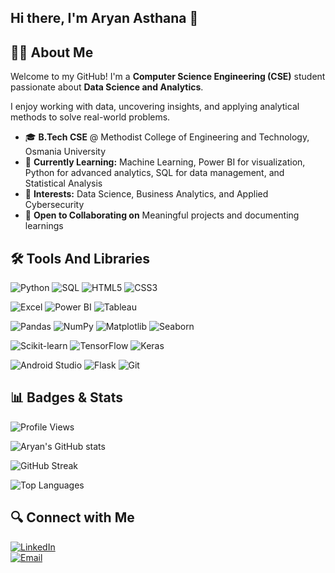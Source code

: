 ## Hi there, I'm Aryan Asthana 👋

## **👨‍🎓 About Me**

Welcome to my GitHub! I'm a **Computer Science Engineering (CSE)** student passionate about **Data Science and Analytics**.  

I enjoy working with data, uncovering insights, and applying analytical methods to solve real-world problems.  

- 🎓 **B.Tech CSE** @ Methodist College of Engineering and Technology, Osmania University  
- 🌱 **Currently Learning:** Machine Learning, Power BI for visualization, Python for advanced analytics, SQL for data management, and Statistical Analysis  
- 💼 **Interests:** Data Science, Business Analytics, and Applied Cybersecurity  
- 🤝 **Open to Collaborating on** Meaningful projects and documenting learnings  



## 🛠️ Tools And Libraries

![Python](https://img.shields.io/badge/Python-3776AB?style=for-the-badge&logo=python&logoColor=white) 
![SQL](https://img.shields.io/badge/SQL-336791?style=for-the-badge&logo=postgresql&logoColor=white) 
![HTML5](https://img.shields.io/badge/HTML5-E34F26?style=for-the-badge&logo=html5&logoColor=white) 
![CSS3](https://img.shields.io/badge/CSS3-1572B6?style=for-the-badge&logo=css3&logoColor=white)  

![Excel](https://img.shields.io/badge/Excel-217346?style=for-the-badge&logo=microsoft-excel&logoColor=white) 
![Power BI](https://img.shields.io/badge/Power%20BI-F2C811?style=for-the-badge&logo=powerbi&logoColor=black) 
![Tableau](https://img.shields.io/badge/Tableau-E97627?style=for-the-badge&logo=tableau&logoColor=white) 

![Pandas](https://img.shields.io/badge/Pandas-150458?style=for-the-badge&logo=pandas&logoColor=white) 
![NumPy](https://img.shields.io/badge/NumPy-013243?style=for-the-badge&logo=numpy&logoColor=white) 
![Matplotlib](https://img.shields.io/badge/Matplotlib-11557c?style=for-the-badge&logo=plotly&logoColor=white) 
![Seaborn](https://img.shields.io/badge/Seaborn-3776AB?style=for-the-badge&logo=python&logoColor=white)  

![Scikit-learn](https://img.shields.io/badge/Scikit--learn-F7931E?style=for-the-badge&logo=scikit-learn&logoColor=white) 
![TensorFlow](https://img.shields.io/badge/TensorFlow-FF6F00?style=for-the-badge&logo=tensorflow&logoColor=white) 
![Keras](https://img.shields.io/badge/Keras-D00000?style=for-the-badge&logo=keras&logoColor=white)  

![Android Studio](https://img.shields.io/badge/Android%20Studio-3DDC84?style=for-the-badge&logo=android-studio&logoColor=white) 
![Flask](https://img.shields.io/badge/Flask-000000?style=for-the-badge&logo=flask&logoColor=white) 
![Git](https://img.shields.io/badge/Git-F05032?style=for-the-badge&logo=git&logoColor=white)  

## 📊 Badges & Stats  

![Profile Views](https://komarev.com/ghpvc/?username=ArianAsthana&color=blue&style=flat)

![Aryan's GitHub stats](https://github-readme-stats.vercel.app/api?username=ArianAsthana&show_icons=true&theme=radical)

![GitHub Streak](https://streak-stats.demolab.com?user=ArianAsthana&theme=radical&hide_border=true)

![Top Languages](https://github-readme-stats.vercel.app/api/top-langs/?username=ArianAsthana&layout=compact&theme=radical)


## 🔍 Connect with Me

[![LinkedIn](https://img.shields.io/badge/LinkedIn-aryan--asthana-blue?style=for-the-badge&logo=linkedin&logoColor=white)](https://www.linkedin.com/in/aryan-asthana/)  
[![Email](https://img.shields.io/badge/Email-aryanasthana05@gmail.com-red?style=for-the-badge&logo=gmail&logoColor=white)](mailto:aryanasthana05@gmail.com)



